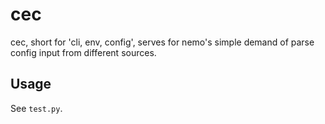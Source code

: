 # cec
cec, short for 'cli, env, config', serves for nemo's simple demand of parse config input from different sources.

## Usage

See `test.py`.